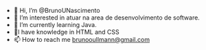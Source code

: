 - 👋 Hi, I’m @BrunoUNascimento
- 👀 I’m interested in atuar na area de desenvolvimento de software.     
- 🌱 I’m currently learning  Java.   
- 🌱I have knowledge in HTML and CSS
- 📫 How to reach me brunooullmann@gmail.com        

<!---
BrunoUNascimento/BrunoUNascimento is a ✨ special ✨ repository because its `README.md` (this file) appears on your GitHub profile.
You can click the Preview link to take a look at your changes.
--->
